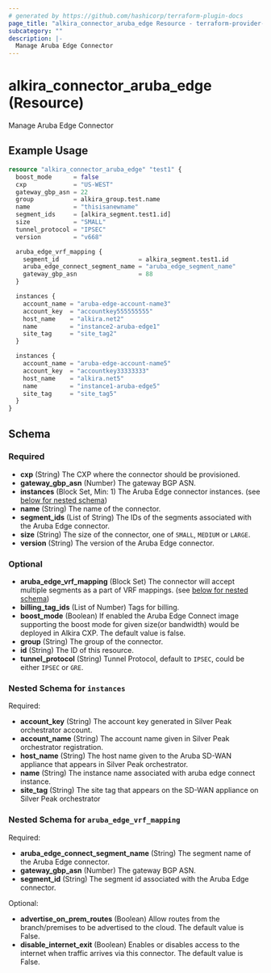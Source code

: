 ```yaml
---
# generated by https://github.com/hashicorp/terraform-plugin-docs
page_title: "alkira_connector_aruba_edge Resource - terraform-provider-alkira"
subcategory: ""
description: |-
  Manage Aruba Edge Connector
---
```


# alkira_connector_aruba_edge (Resource)

Manage Aruba Edge Connector

## Example Usage

```terraform
resource "alkira_connector_aruba_edge" "test1" {
  boost_mode      = false
  cxp             = "US-WEST"
  gateway_gbp_asn = 22
  group           = alkira_group.test.name
  name            = "thisisanewname"
  segment_ids     = [alkira_segment.test1.id]
  size            = "SMALL"
  tunnel_protocol = "IPSEC"
  version         = "v668"

  aruba_edge_vrf_mapping {
    segment_id                      = alkira_segment.test1.id
    aruba_edge_connect_segment_name = "aruba_edge_segment_name"
    gateway_gbp_asn                 = 88
  }

  instances {
    account_name = "aruba-edge-account-name3"
    account_key  = "accountkey555555555"
    host_name    = "alkira.net2"
    name         = "instance2-aruba-edge1"
    site_tag     = "site_tag2"
  }

  instances {
    account_name = "aruba-edge-account-name5"
    account_key  = "accountkey33333333"
    host_name    = "alkira.net5"
    name         = "instance1-aruba-edge5"
    site_tag     = "site_tag5"
  }
}
```

<!-- schema generated by tfplugindocs -->
## Schema

### Required

- **cxp** (String) The CXP where the connector should be provisioned.
- **gateway_gbp_asn** (Number) The gateway BGP ASN.
- **instances** (Block Set, Min: 1) The Aruba Edge connector instances. (see [below for nested schema](#nestedblock--instances))
- **name** (String) The name of the connector.
- **segment_ids** (List of String) The IDs of the segments associated with the Aruba Edge connector.
- **size** (String) The size of the connector, one of `SMALL`, `MEDIUM` or `LARGE`.
- **version** (String) The version of the Aruba Edge connector.

### Optional

- **aruba_edge_vrf_mapping** (Block Set) The connector will accept multiple segments as a part of VRF mappings. (see [below for nested schema](#nestedblock--aruba_edge_vrf_mapping))
- **billing_tag_ids** (List of Number) Tags for billing.
- **boost_mode** (Boolean) If enabled the Aruba Edge Connect image supporting the boost mode for given size(or bandwidth) would be deployed in Alkira CXP. The default value is false.
- **group** (String) The group of the connector.
- **id** (String) The ID of this resource.
- **tunnel_protocol** (String) Tunnel Protocol, default to `IPSEC`, could be either `IPSEC` or `GRE`.

<a id="nestedblock--instances"></a>
### Nested Schema for `instances`

Required:

- **account_key** (String) The account key generated in Silver Peak orchestrator account.
- **account_name** (String) The account name given in Silver Peak orchestrator registration.
- **host_name** (String) The host name given to the Aruba SD-WAN appliance that appears in Silver Peak orchestrator.
- **name** (String) The instance name associated with aruba edge connect instance.
- **site_tag** (String) The site tag that appears on the SD-WAN appliance on Silver Peak orchestrator


<a id="nestedblock--aruba_edge_vrf_mapping"></a>
### Nested Schema for `aruba_edge_vrf_mapping`

Required:

- **aruba_edge_connect_segment_name** (String) The segment name of the Aruba Edge connector.
- **gateway_gbp_asn** (Number) The gateway BGP ASN.
- **segment_id** (String) The segment id associated with the Aruba Edge connector.

Optional:

- **advertise_on_prem_routes** (Boolean) Allow routes from the branch/premises to be advertised to the cloud. The default value is False.
- **disable_internet_exit** (Boolean) Enables or disables access to the internet when traffic arrives via this connector. The default value is False.


